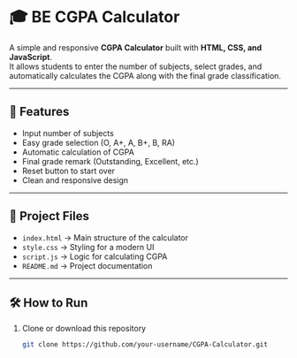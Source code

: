 # 🎓 BE CGPA Calculator

A simple and responsive **CGPA Calculator** built with **HTML, CSS, and JavaScript**.  
It allows students to enter the number of subjects, select grades, and automatically calculates the CGPA along with the final grade classification.

---

## 🚀 Features
- Input number of subjects  
- Easy grade selection (O, A+, A, B+, B, RA)  
- Automatic calculation of CGPA  
- Final grade remark (Outstanding, Excellent, etc.)  
- Reset button to start over  
- Clean and responsive design  

---

## 📂 Project Files
- `index.html` → Main structure of the calculator  
- `style.css` → Styling for a modern UI  
- `script.js` → Logic for calculating CGPA  
- `README.md` → Project documentation  

---

## 🛠️ How to Run
1. Clone or download this repository  
   ```bash
   git clone https://github.com/your-username/CGPA-Calculator.git
